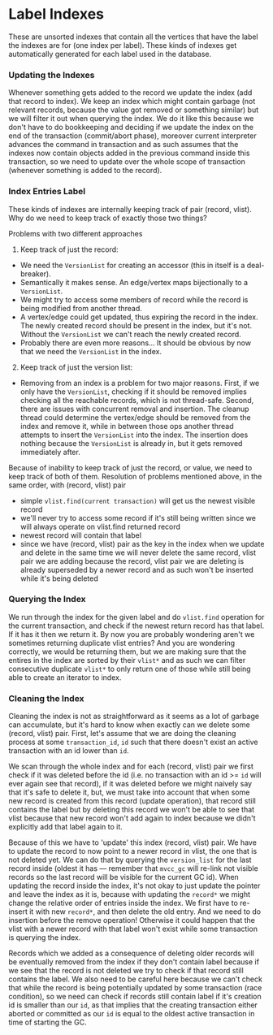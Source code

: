 # Label Indexes

These are unsorted indexes that contain all the vertices that have the label
the indexes are for (one index per label). These kinds of indexes get
automatically generated for each label used in the database.

### Updating the Indexes

Whenever something gets added to the record we update the index (add that
record to index). We keep an index which might contain garbage (not relevant
records, because the value got removed or something similar) but we will
filter it out when querying the index. We do it like this because we don't
have to do bookkeeping and deciding if we update the index on the end of the
transaction (commit/abort phase), moreover current interpreter advances the
command in transaction and as such assumes that the indexes now contain
objects added in the previous command inside this transaction, so we need to
update over the whole scope of transaction (whenever something is added to the
record).

### Index Entries Label

These kinds of indexes are internally keeping track of pair (record, vlist).
Why do we need to keep track of exactly those two things?

Problems with two different approaches

1) Keep track of just the record:

  - We need the `VersionList` for creating an accessor (this in itself is a
    deal-breaker).
  - Semantically it makes sense. An edge/vertex maps bijectionally to a
    `VersionList`.
  - We might try to access some members of record while the record is being
    modified from another thread.
  - A vertex/edge could get updated, thus expiring the record in the index.
    The newly created record should be present in the index, but it's not.
    Without the `VersionList` we can't reach the newly created record.
  - Probably there are even more reasons... It should be obvious by now that
    we need the `VersionList` in the index.

2) Keep track of just the version list:

  - Removing from an index is a problem for two major reasons. First, if we
    only have the `VersionList`, checking if it should be removed implies
    checking all the reachable records, which is not thread-safe. Second,
    there are issues with concurrent removal and insertion. The cleanup thread
    could determine the vertex/edge should be removed from the index and
    remove it, while in between those ops another thread attempts to insert
    the `VersionList` into the index. The insertion does nothing because the
    `VersionList` is already in, but it gets removed immediately after.

Because of inability to keep track of just the record, or value, we need to
keep track of both of them.  Resolution of problems mentioned above, in the
same order, with (record, vlist) pair

  - simple `vlist.find(current transaction)` will get us the newest visible
    record
  - we'll never try to access some record if it's still being written since we
    will always operate on vlist.find returned record
  - newest record will contain that label
  - since we have (record, vlist) pair as the key in the index when we update
    and delete in the same time we will never delete the same record, vlist
    pair we are adding because the record, vlist pair we are deleting is
    already superseded by a newer record and as such won't be inserted while
    it's being deleted

### Querying the Index

We run through the index for the given label and do `vlist.find` operation for
the current transaction, and check if the newest return record has that
label. If it has it then we return it. By now you are probably wondering
aren't we sometimes returning duplicate vlist entries? And you are wondering
correctly, we would be returning them, but we are making sure that the entires
in the index are sorted by their `vlist*` and as such we can filter consecutive
duplicate `vlist*` to only return one of those while still being able to create
an iterator to index.

### Cleaning the Index

Cleaning the index is not as straightforward as it seems as a lot of garbage
can accumulate, but it's hard to know when exactly can we delete some (record,
vlist) pair. First, let's assume that we are doing the cleaning process at
some `transaction_id`, `id` such that there doesn't exist an active transaction
with an id lower than `id`.

We scan through the whole index and for each (record, vlist) pair we first
check if it was deleted before the id (i.e. no transaction with an id >= `id`
will ever again see that record), if it was deleted before we might naively
say that it's safe to delete it, but, we must take into account that when some
new record is created from this record (update operation), that record still
contains the label but by deleting this record we won't be able to see that
vlist because that new record won't add again to index because we didn't
explicitly add that label again to it.

Because of this we have to 'update' this index (record, vlist) pair. We have
to update the record to now point to a newer record in vlist, the one that is
not deleted yet. We can do that by querying the `version_list` for the last
record inside (oldest it has &mdash; remember that `mvcc_gc` will re-link not
visible records so the last record will be visible for the current GC id).
When updating the record inside the index, it's not okay to just update the
pointer and leave the index as it is, because with updating the `record*` we
might change the relative order of entries inside the index. We first have to
re-insert it with new `record*`, and then delete the old entry. And we need to
do insertion before the remove operation! Otherwise it could happen that the
vlist with a newer record with that label won't exist while some transaction
is querying the index.

Records which we added as a consequence of deleting older records will be
eventually removed from the index if they don't contain label because if we
see that the record is not deleted we try to check if that record still
contains the label. We also need to be careful here because we can't check
that while the record is being potentially updated by some transaction (race
condition), so we need can check if records still contain label if it's
creation id is smaller than our `id`, as that implies that the creating
transaction either aborted or committed as our `id` is equal to the oldest
active transaction in time of starting the GC.
